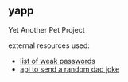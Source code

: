 yapp
---
Yet Another Pet Project

external resources used:
* [list of weak passwords](https://github.com/danielmiessler/SecLists/blob/master/Passwords/Common-Credentials/10-million-password-list-top-1000.txt)
* [api to send a random dad joke](https://icanhazdadjoke.com/api)
